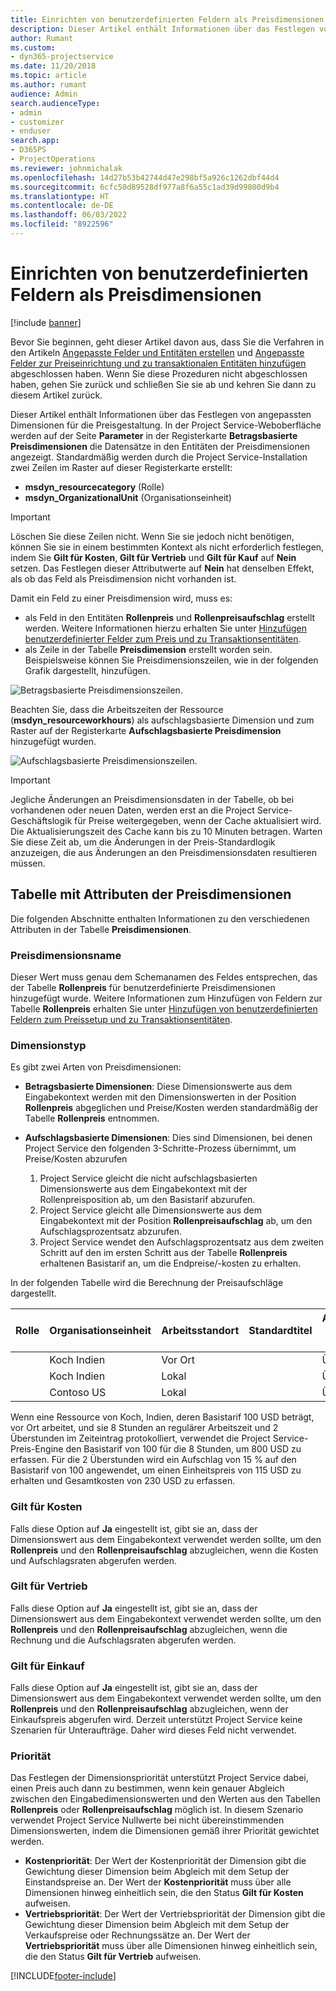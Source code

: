 ```yaml
---
title: Einrichten von benutzerdefinierten Feldern als Preisdimensionen
description: Dieser Artikel enthält Informationen über das Festlegen von angepassten Dimensionen für die Preisgestaltung.
author: Rumant
ms.custom:
- dyn365-projectservice
ms.date: 11/20/2018
ms.topic: article
ms.author: rumant
audience: Admin
search.audienceType:
- admin
- customizer
- enduser
search.app:
- D365PS
- ProjectOperations
ms.reviewer: johnmichalak
ms.openlocfilehash: 14d27b53b42744d47e298bf5a926c1262dbf44d4
ms.sourcegitcommit: 6cfc50d89528df977a8f6a55c1ad39d99800d9b4
ms.translationtype: HT
ms.contentlocale: de-DE
ms.lasthandoff: 06/03/2022
ms.locfileid: "8922596"
---
```

# <a name="setting-up-custom-fields-as-pricing-dimensions"></a>Einrichten von benutzerdefinierten Feldern als Preisdimensionen 

[!include [banner](../includes/psa-now-project-operations.md)]

Bevor Sie beginnen, geht dieser Artikel davon aus, dass Sie die Verfahren in den Artikeln [Angepasste Felder und Entitäten erstellen](create-custom-fields-entities.md) und [Angepasste Felder zur Preiseinrichtung und zu transaktionalen Entitäten hinzufügen](field-references.md) abgeschlossen haben. Wenn Sie diese Prozeduren nicht abgeschlossen haben, gehen Sie zurück und schließen Sie sie ab und kehren Sie dann zu diesem Artikel zurück. 

Dieser Artikel enthält Informationen über das Festlegen von angepassten Dimensionen für die Preisgestaltung. In der Project Service-Weboberfläche werden auf der Seite **Parameter** in der Registerkarte **Betragsbasierte Preisdimensionen** die Datensätze in den Entitäten der Preisdimensionen angezeigt. Standardmäßig werden durch die Project Service-Installation zwei Zeilen im Raster auf dieser Registerkarte erstellt:

- **msdyn_resourcecategory** (Rolle)
- **msdyn_OrganizationalUnit** (Organisationseinheit)

> [!IMPORTANT]
> Löschen Sie diese Zeilen nicht. Wenn Sie sie jedoch nicht benötigen, können Sie sie in einem bestimmten Kontext als nicht erforderlich festlegen, indem Sie **Gilt für Kosten**, **Gilt für Vertrieb** und **Gilt für Kauf** auf **Nein** setzen. Das Festlegen dieser Attributwerte auf **Nein** hat denselben Effekt, als ob das Feld als Preisdimension nicht vorhanden ist.

Damit ein Feld zu einer Preisdimension wird, muss es:

- als Feld in den Entitäten **Rollenpreis** und **Rollenpreisaufschlag** erstellt werden. Weitere Informationen hierzu erhalten Sie unter [Hinzufügen benutzerdefinierter Felder zum Preis und zu Transaktionsentitäten](field-references.md).
- als Zeile in der Tabelle **Preisdimension** erstellt worden sein. Beispielsweise können Sie Preisdimensionszeilen, wie in der folgenden Grafik dargestellt, hinzufügen. 

![Betragsbasierte Preisdimensionszeilen.](media/Amt-based-PD.png)

Beachten Sie, dass die Arbeitszeiten der Ressource (**msdyn_resourceworkhours**) als aufschlagsbasierte Dimension und zum Raster auf der Registerkarte **Aufschlagsbasierte Preisdimension** hinzugefügt wurden.

![Aufschlagsbasierte Preisdimensionszeilen.](media/Markup-based-PD.png)

> [!IMPORTANT]
> Jegliche Änderungen an Preisdimensionsdaten in der Tabelle, ob bei vorhandenen oder neuen Daten, werden erst an die Project Service-Geschäftslogik für Preise weitergegeben, wenn der Cache aktualisiert wird. Die Aktualisierungszeit des Cache kann bis zu 10 Minuten betragen. Warten Sie diese Zeit ab, um die Änderungen in der Preis-Standardlogik anzuzeigen, die aus Änderungen an den Preisdimensionsdaten resultieren müssen.


## <a name="attributes-of-the-pricing-dimensions-table"></a>Tabelle mit Attributen der Preisdimensionen
Die folgenden Abschnitte enthalten Informationen zu den verschiedenen Attributen in der Tabelle **Preisdimensionen**.

### <a name="pricing-dimension-name"></a>Preisdimensionsname
Dieser Wert muss genau dem Schemanamen des Feldes entsprechen, das der Tabelle **Rollenpreis** für benutzerdefinierte Preisdimensionen hinzugefügt wurde. Weitere Informationen zum Hinzufügen von Feldern zur Tabelle **Rollenpreis** erhalten Sie unter [Hinzufügen von benutzerdefinierten Feldern zum Preissetup und zu Transaktionsentitäten](field-references.md).

### <a name="type-of-dimension"></a>Dimensionstyp
Es gibt zwei Arten von Preisdimensionen:
  
  - **Betragsbasierte Dimensionen**: Diese Dimensionswerte aus dem Eingabekontext werden mit den Dimensionswerten in der Position **Rollenpreis** abgeglichen und Preise/Kosten werden standardmäßig der Tabelle **Rollenpreis** entnommen.
  - **Aufschlagsbasierte Dimensionen**: Dies sind Dimensionen, bei denen Project Service den folgenden 3-Schritte-Prozess übernimmt, um Preise/Kosten abzurufen
 
    1. Project Service gleicht die nicht aufschlagsbasierten Dimensionswerte aus dem Eingabekontext mit der Rollenpreisposition ab, um den Basistarif abzurufen.
    2. Project Service gleicht alle Dimensionswerte aus dem Eingabekontext mit der Position **Rollenpreisaufschlag** ab, um den Aufschlagsprozentsatz abzurufen.
    3. Project Service wendet den Aufschlagsprozentsatz aus dem zweiten Schritt auf den im ersten Schritt aus der Tabelle **Rollenpreis** erhaltenen Basistarif an, um die Endpreise/-kosten zu erhalten.
   
   In der folgenden Tabelle wird die Berechnung der Preisaufschläge dargestellt.
  
| Rolle        | Organisationseinheit    |Arbeitsstandort      |Standardtitel      |Arbeitszeiten der Ressource      |  Aufschlag|
| ------------|-------------|-------------------|--------------------|-------------------------|--------:|
|             | Koch Indien|Vor Ort            |                    |Überstunden                 |15     |
|             | Koch Indien|Lokal             |                    |Überstunden                 |10     |
|             | Contoso US   |Lokal             |                    |Überstunden                 |20     |


Wenn eine Ressource von Koch, Indien, deren Basistarif 100 USD beträgt, vor Ort arbeitet, und sie 8 Stunden an regulärer Arbeitszeit und 2 Überstunden im Zeiteintrag protokolliert, verwendet die Project Service-Preis-Engine den Basistarif von 100 für die 8 Stunden, um 800 USD zu erfassen. Für die 2 Überstunden wird ein Aufschlag von 15 % auf den Basistarif von 100 angewendet, um einen Einheitspreis von 115 USD zu erhalten und Gesamtkosten von 230 USD zu erfassen.

### <a name="applicable-to-cost"></a>Gilt für Kosten 
Falls diese Option auf **Ja** eingestellt ist, gibt sie an, dass der Dimensionswert aus dem Eingabekontext verwendet werden sollte, um den **Rollenpreis** und den **Rollenpreisaufschlag** abzugleichen, wenn die Kosten und Aufschlagsraten abgerufen werden.

### <a name="applicable-to-sales"></a>Gilt für Vertrieb
Falls diese Option auf **Ja** eingestellt ist, gibt sie an, dass der Dimensionswert aus dem Eingabekontext verwendet werden sollte, um den **Rollenpreis** und den **Rollenpreisaufschlag** abzugleichen, wenn die Rechnung und die Aufschlagsraten abgerufen werden.

### <a name="applicable-to-purchase"></a>Gilt für Einkauf
Falls diese Option auf **Ja** eingestellt ist, gibt sie an, dass der Dimensionswert aus dem Eingabekontext verwendet werden sollte, um den **Rollenpreis** und den **Rollenpreisaufschlag** abzugleichen, wenn der Einkaufspreis abgerufen wird. Derzeit unterstützt Project Service keine Szenarien für Unteraufträge. Daher wird dieses Feld nicht verwendet. 

### <a name="priority"></a>Priorität
Das Festlegen der Dimensionspriorität unterstützt Project Service dabei, einen Preis auch dann zu bestimmen, wenn kein genauer Abgleich zwischen den Eingabedimensionswerten und den Werten aus den Tabellen **Rollenpreis** oder **Rollenpreisaufschlag** möglich ist. In diesem Szenario verwendet Project Service Nullwerte bei nicht übereinstimmenden Dimensionswerten, indem die Dimensionen gemäß ihrer Priorität gewichtet werden.

- **Kostenpriorität**: Der Wert der Kostenpriorität der Dimension gibt die Gewichtung dieser Dimension beim Abgleich mit dem Setup der Einstandspreise an. Der Wert der **Kostenpriorität** muss über alle Dimensionen hinweg einheitlich sein, die den Status **Gilt für Kosten** aufweisen.
- **Vertriebspriorität**: Der Wert der Vertriebspriorität der Dimension gibt die Gewichtung dieser Dimension beim Abgleich mit dem Setup der Verkaufspreise oder Rechnungssätze an. Der Wert der **Vertriebspriorität** muss über alle Dimensionen hinweg einheitlich sein, die den Status **Gilt für Vertrieb** aufweisen.


[!INCLUDE[footer-include](../includes/footer-banner.md)]
